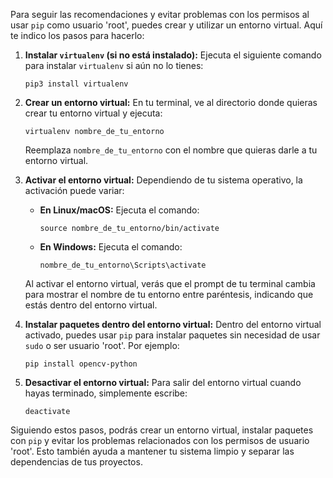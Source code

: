 Para seguir las recomendaciones y evitar problemas con los permisos al usar `pip` como usuario 'root', puedes crear y utilizar un entorno virtual. Aquí te indico los pasos para hacerlo:

1. **Instalar `virtualenv` (si no está instalado):**
   Ejecuta el siguiente comando para instalar `virtualenv` si aún no lo tienes:
   ```
   pip3 install virtualenv
   ```

2. **Crear un entorno virtual:**
   En tu terminal, ve al directorio donde quieras crear tu entorno virtual y ejecuta:
   ```
   virtualenv nombre_de_tu_entorno
   ```
   Reemplaza `nombre_de_tu_entorno` con el nombre que quieras darle a tu entorno virtual.

3. **Activar el entorno virtual:**
   Dependiendo de tu sistema operativo, la activación puede variar:

   - **En Linux/macOS:** Ejecuta el comando:
     ```
     source nombre_de_tu_entorno/bin/activate
     ```

   - **En Windows:** Ejecuta el comando:
     ```
     nombre_de_tu_entorno\Scripts\activate
     ```

   Al activar el entorno virtual, verás que el prompt de tu terminal cambia para mostrar el nombre de tu entorno entre paréntesis, indicando que estás dentro del entorno virtual.

4. **Instalar paquetes dentro del entorno virtual:**
   Dentro del entorno virtual activado, puedes usar `pip` para instalar paquetes sin necesidad de usar `sudo` o ser usuario 'root'. Por ejemplo:
   ```
   pip install opencv-python
   ```

5. **Desactivar el entorno virtual:**
   Para salir del entorno virtual cuando hayas terminado, simplemente escribe:
   ```
   deactivate
   ```

Siguiendo estos pasos, podrás crear un entorno virtual, instalar paquetes con `pip` y evitar los problemas relacionados con los permisos de usuario 'root'. Esto también ayuda a mantener tu sistema limpio y separar las dependencias de tus proyectos.

